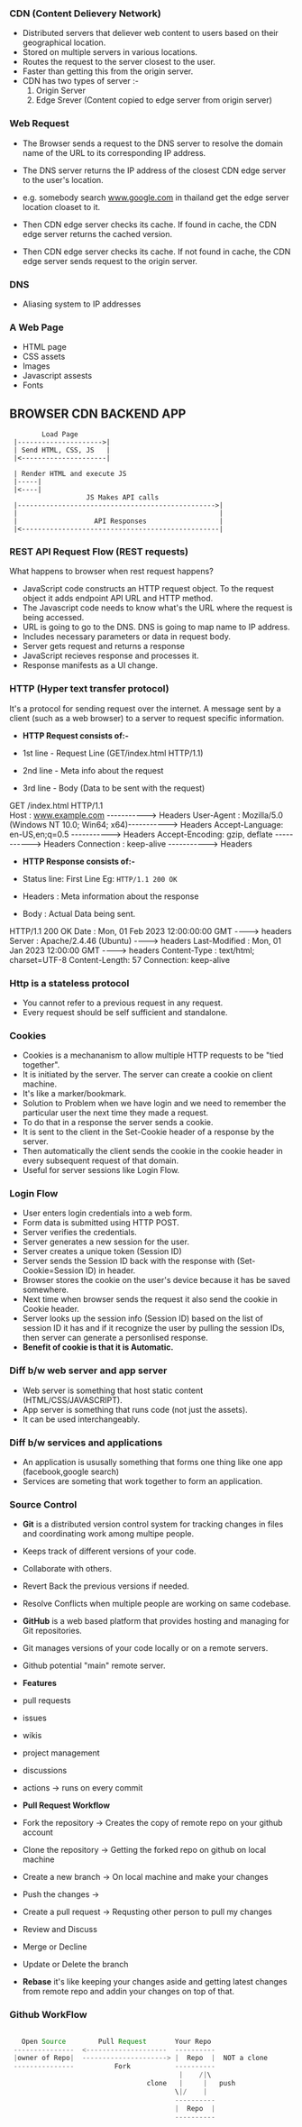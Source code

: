 ### CDN (Content Delievery Network)


- Distributed servers that deliever web content to users based on their geographical location.
- Stored on multiple servers in various locations.
- Routes the request to the server closest to the user.
- Faster than getting this from the origin server.
- CDN has two types of server :- 
     1. Origin Server
     2. Edge Srever (Content copied to edge server from origin server)

### Web Request

- The Browser sends a request to the DNS server to resolve the domain name of the URL to its corresponding IP address.

- The DNS server returns the IP address of the closest CDN edge server to the user's location.

- e.g. somebody search www.google.com in thailand get the edge server location cloaset to it.

- Then CDN edge server checks its cache. If found in cache, the CDN edge server returns the cached version.

- Then CDN edge server checks its cache. If not found in cache, the CDN edge server sends request to the origin server.


### DNS 

- Aliasing system to IP addresses

### A Web Page

- HTML page
- CSS assets
- Images
- Javascript assests
- Fonts


## BROWSER                 CDN                    BACKEND APP
     
            Load Page
     |--------------------->|
     | Send HTML, CSS, JS   |
     |<---------------------|
     
     | Render HTML and execute JS
     |-----|
     |<----|                                            
                       JS Makes API calls               
     |------------------------------------------------->|
     |                                                  |
     |                   API Responses                  |
     |<-------------------------------------------------|


### REST API Request Flow (REST requests)

What happens to browser when rest request happens? 

- JavaScript code constructs an HTTP request object. To the request object it adds endpoint API URL and HTTP method.
- The Javascript code needs to know what's the URL where the request is being accessed.
- URL is going to go to the DNS. DNS is going to map name to IP address.
- Includes necessary parameters or data in request body.
- Server gets request and returns a response
- JavaScript recieves response and processes it.
- Response manifests as a UI change.

### HTTP (Hyper text transfer protocol)

It's a protocol for sending request over the internet.
A message sent by a client (such as a web browser) to a server to request specific information.

- **HTTP Request consists of:-**

- 1st line - Request Line (GET/index.html HTTP/1.1)
- 2nd line - Meta info about the request
- 3rd line - Body (Data to be sent with the request)

GET /index.html HTTP/1.1      
Host           : www.example.com                          -----------> Headers
User-Agent     : Mozilla/5.0 (Windows NT 10.0; Win64; x64)-----------> Headers
Accept-Language: en-US,en;q=0.5                           -----------> Headers
Accept-Encoding: gzip, deflate                            -----------> Headers
Connection     : keep-alive                               -----------> Headers

- **HTTP Response consists of:-**

- Status line: First Line Eg: `HTTP/1.1 200 OK`
- Headers    : Meta information about the response
- Body       : Actual Data being sent. 

HTTP/1.1 200 OK
Date   : Mon, 01 Feb 2023 12:00:00:00 GMT      ----> headers
Server : Apache/2.4.46 (Ubuntu)                ----> headers
Last-Modified : Mon, 01 Jan 2023 12:00:00 GMT  ----> headers
Content-Type :  text/html; charset=UTF-8
Content-Length: 57
Connection: keep-alive

<html>
   <head>
     <title>Example Page</title>
   <head>
     <body>
     </body>
</html>


### Http is a stateless protocol

- You cannot refer to a previous request in any request.
- Every request should be self sufficient and standalone.

### Cookies

- Cookies is a mechananism to allow multiple HTTP requests to be "tied together".
- It is initiated by the server. The server can create a cookie on client machine.
- It's like a marker/bookmark.
- Solution to Problem when we have login and we need to remember the particular
  user the next time they made a request.
- To do that in a response the server sends a cookie.
- It is sent to the client in the Set-Cookie header of a response by the server.
- Then automatically the client sends the cookie in the cookie header in every subsequent request of that domain.
- Useful for server sessions like Login Flow.

### Login Flow

- User enters login credentials into a web form.
- Form data is submitted using HTTP POST.
- Server verifies the credentials.
- Server generates a new session for the user.
- Server creates a unique token (Session ID)
- Server sends the Session ID back with the response with (Set-Cookie=Session ID) in header.
- Browser stores the cookie on the user's device because it has be saved somewhere.
- Next time when browser sends the request it also send the cookie in Cookie header.
- Server looks up the session info (Session ID) based on the list of session ID it has 
  and if it recognize the user by pulling the session IDs, then server can generate a 
  personlised response.
- **Benefit of cookie is that it is Automatic.**

### Diff b/w web server and app server

- Web server is something that host static content (HTML/CSS/JAVASCRIPT).
- App server is something that runs code (not just the assets).
- It can be used interchangeably.

### Diff b/w services and applications

- An application is ususally something that forms one thing like one app (facebook,google search)
- Services are someting that work together to form an application.

### Source Control

- **Git** is a distributed version control system for tracking changes in files and
  coordinating work among multipe people. 

- Keeps track of different versions of your code.
- Collaborate with others.
- Revert Back the previous versions if needed.
- Resolve Conflicts when multiple people are working on same codebase.

- **GitHub** is a web based platform that provides hosting and managing for Git repositories.

- Git manages versions of your code locally or on a remote servers.
- Github potential "main" remote server.

- **Features**

- pull requests
- issues
- wikis
- project management
- discussions
- actions              -> runs on every commit

- **Pull Request Workflow**

- Fork the repository   ->  Creates the copy of remote repo on your github account 
- Clone the repository  ->  Getting the forked repo on github on local machine
- Create a new branch   ->  On local machine and make your changes
- Push the changes      ->  
- Create a pull request ->  Requsting other person to pull my changes 
- Review and Discuss
- Merge or Decline
- Update or Delete the branch

- **Rebase** it's like keeping your changes aside and getting latest changes
from remote repo and addin your changes on top of that.


### Github WorkFlow

```java

   Open Source        Pull Request       Your Repo
 ---------------  <--------------------  ----------
 |owner of Repo|  ---------------------> |  Repo  |  NOT a clone 
 ---------------          Fork           ----------
                                          |    /|\
                                  clone   |     |   push
                                         \|/    |
                                         ----------    
                                         |  Repo  | 
                                         ----------
```

